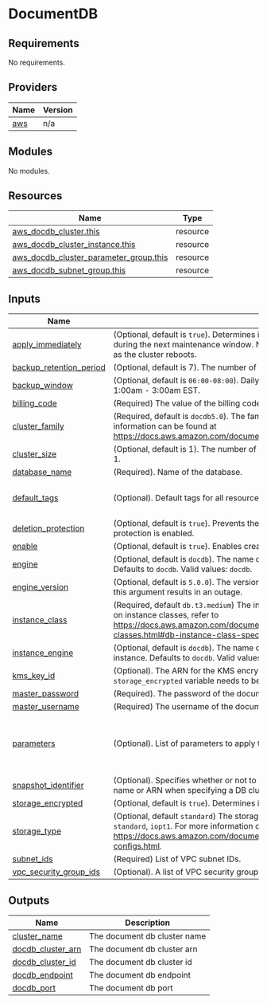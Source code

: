 # DocumentDB

## Requirements

No requirements.

## Providers

| Name | Version |
|------|---------|
| <a name="provider_aws"></a> [aws](#provider\_aws) | n/a |

## Modules

No modules.

## Resources

| Name | Type |
|------|------|
| [aws_docdb_cluster.this](https://registry.terraform.io/providers/hashicorp/aws/latest/docs/resources/docdb_cluster) | resource |
| [aws_docdb_cluster_instance.this](https://registry.terraform.io/providers/hashicorp/aws/latest/docs/resources/docdb_cluster_instance) | resource |
| [aws_docdb_cluster_parameter_group.this](https://registry.terraform.io/providers/hashicorp/aws/latest/docs/resources/docdb_cluster_parameter_group) | resource |
| [aws_docdb_subnet_group.this](https://registry.terraform.io/providers/hashicorp/aws/latest/docs/resources/docdb_subnet_group) | resource |

## Inputs

| Name | Description | Type | Default | Required |
|------|-------------|------|---------|:--------:|
| <a name="input_apply_immediately"></a> [apply\_immediately](#input\_apply\_immediately) | (Optional, default is `true`). Determines if any cluster modifications are applied immediately, or during the next maintenance window. Note that apply immediately can result in a brief downtime as the cluster reboots. | `bool` | `true` | no |
| <a name="input_backup_retention_period"></a> [backup\_retention\_period](#input\_backup\_retention\_period) | (Optional, default is 7). The number of days that you should keep backups for. | `string` | `"7"` | no |
| <a name="input_backup_window"></a> [backup\_window](#input\_backup\_window) | (Optional, default is `06:00-08:00`). Daily time range that backups execute (UTC time). Default is at 1:00am - 3:00am EST. | `string` | `"06:00-08:00"` | no |
| <a name="input_billing_code"></a> [billing\_code](#input\_billing\_code) | (Required) The value of the billing code tag | `string` | n/a | yes |
| <a name="input_cluster_family"></a> [cluster\_family](#input\_cluster\_family) | (Required, default is `docdb5.0`). The family of the DocumentDB cluster parameter group. More information can be found at https://docs.aws.amazon.com/documentdb/latest/developerguide/cluster_parameter_groups.html | `string` | `"docdb5.0"` | no |
| <a name="input_cluster_size"></a> [cluster\_size](#input\_cluster\_size) | (Optional, default is 1). The number of DB instances to create in the cluster. The default value is 1. | `string` | `"1"` | no |
| <a name="input_database_name"></a> [database\_name](#input\_database\_name) | (Required). Name of the database. | `string` | n/a | yes |
| <a name="input_default_tags"></a> [default\_tags](#input\_default\_tags) | (Optional). Default tags for all resources | `map(string)` | <pre>{<br/>  "Terraform": "true"<br/>}</pre> | no |
| <a name="input_deletion_protection"></a> [deletion\_protection](#input\_deletion\_protection) | (Optional, default is `true`). Prevents the cluster from being deleted and indicates if deletion protection is enabled. | `bool` | `true` | no |
| <a name="input_enable"></a> [enable](#input\_enable) | (Optional, default is `true`). Enables creation of resource. | `bool` | `true` | no |
| <a name="input_engine"></a> [engine](#input\_engine) | (Optional, default is `docdb`). The name of the database engine to be used for this DB cluster. Defaults to `docdb`. Valid values: `docdb`. | `string` | `"docdb"` | no |
| <a name="input_engine_version"></a> [engine\_version](#input\_engine\_version) | (Optional, default is `5.0.0`). The version number of the database engine to use. Note that updating this argument results in an outage. | `string` | `"5.0.0"` | no |
| <a name="input_instance_class"></a> [instance\_class](#input\_instance\_class) | (Required, default `db.t3.medium`) The instance class to use for the instance For more information on instance classes, refer to https://docs.aws.amazon.com/documentdb/latest/developerguide/db-instance-classes.html#db-instance-class-specs. | `string` | `"db.t3.medium"` | no |
| <a name="input_instance_engine"></a> [instance\_engine](#input\_instance\_engine) | (Optional, default is `docdb`). The name of the database engine to be used for the DocumentDB instance. Defaults to `docdb`. Valid values: `docdb`. | `string` | `"docdb"` | no |
| <a name="input_kms_key_id"></a> [kms\_key\_id](#input\_kms\_key\_id) | (Optional). The ARN for the KMS encryption key. If you are using a `kms_key_id` then the `storage_encrypted` variable needs to be set to `true`. | `string` | `""` | no |
| <a name="input_master_password"></a> [master\_password](#input\_master\_password) | (Required). The password of the documentdb cluster. | `string` | n/a | yes |
| <a name="input_master_username"></a> [master\_username](#input\_master\_username) | (Required) The username of the documentdb cluster. | `string` | n/a | yes |
| <a name="input_parameters"></a> [parameters](#input\_parameters) | (Optional). List of parameters to apply to the DocumentDB database | <pre>list(object({<br/>    apply_method = optional(string)<br/>    name         = string<br/>    value        = string<br/>  }))</pre> | `[]` | no |
| <a name="input_snapshot_identifier"></a> [snapshot\_identifier](#input\_snapshot\_identifier) | (Optional). Specifies whether or not to create this cluster from a snapshot. You can use either the name or ARN when specifying a DB cluster snapshot, or the ARN when specifying a DB snapshot. | `string` | `""` | no |
| <a name="input_storage_encrypted"></a> [storage\_encrypted](#input\_storage\_encrypted) | (Optional, default is `true`). Determines if the DB cluster is encrypted. | `bool` | `true` | no |
| <a name="input_storage_type"></a> [storage\_type](#input\_storage\_type) | (Optional, default `standard`) The storage type to associate with the DB cluster. Valid values: `standard`, `iopt1`. For more information on storage types, refer to https://docs.aws.amazon.com/documentdb/latest/developerguide/db-cluster-storage-configs.html. | `string` | `"standard"` | no |
| <a name="input_subnet_ids"></a> [subnet\_ids](#input\_subnet\_ids) | (Required) List of VPC subnet IDs. | `list(string)` | n/a | yes |
| <a name="input_vpc_security_group_ids"></a> [vpc\_security\_group\_ids](#input\_vpc\_security\_group\_ids) | (Optional). A list of VPC security group IDs to associate with the DocumentDB cluster. | `set(string)` | `null` | no |

## Outputs

| Name | Description |
|------|-------------|
| <a name="output_cluster_name"></a> [cluster\_name](#output\_cluster\_name) | The document db cluster name |
| <a name="output_docdb_cluster_arn"></a> [docdb\_cluster\_arn](#output\_docdb\_cluster\_arn) | The document db cluster arn |
| <a name="output_docdb_cluster_id"></a> [docdb\_cluster\_id](#output\_docdb\_cluster\_id) | The document db cluster id |
| <a name="output_docdb_endpoint"></a> [docdb\_endpoint](#output\_docdb\_endpoint) | The document db endpoint |
| <a name="output_docdb_port"></a> [docdb\_port](#output\_docdb\_port) | The document db port |
